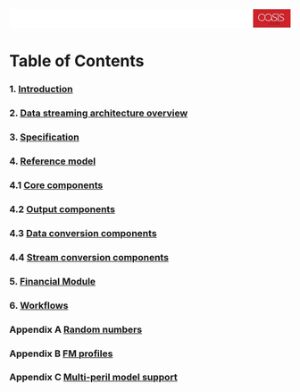 ![alt text](../img/banner.jpg "banner")
# Table of Contents

### 1. [Introduction](Introduction.md)
### 2. [Data streaming architecture overview](Overview.md)
### 3. [Specification](Specification.md)
### 4. [Reference model](ReferenceModelOverview.md)
### 4.1 [Core components](CoreComponents.md)
### 4.2 [Output components](OutputComponents.md)
### 4.3 [Data conversion components](DataConversionComponents.md)
### 4.4 [Stream conversion components](StreamConversionComponents.md)
### 5. [Financial Module](FinancialModule.md)
### 6. [Workflows](Workflows.md)
### Appendix A [Random numbers](RandomNumbers.md)
### Appendix B [FM profiles](fmprofiles.md)
### Appendix C [Multi-peril model support](MultiPeril.md)
